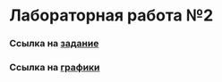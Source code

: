 <h1>Лабораторная работа №2</h1>

<h3>Ссылка на <a href="https://disk.yandex.ru/i/ucr7qvkzBny-Xw">задание</a></h3>
<h3>Ссылка на <a href="https://docs.google.com/spreadsheets/d/1HBNgvYxCIKWf1tl6q7Wo4gLK0OC1-fXVKVroxnBOBQw/edit?usp=sharing">графики</a></h3>
